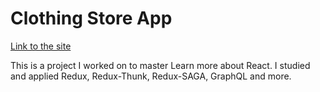 # Clothing Store App

[Link to the site](https://hilarious-kheer-44b770.netlify.app/)

This is a project I worked on to master Learn more about React. I studied and applied Redux, Redux-Thunk, Redux-SAGA, GraphQL and more.

